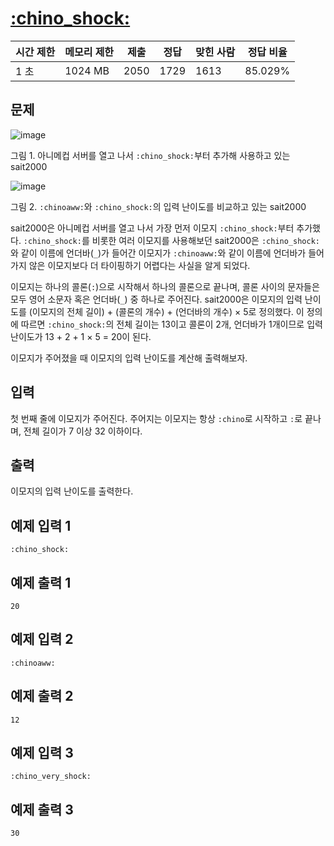 # [:chino_shock:](https://www.acmicpc.net/problem/27310)

| 시간 제한 | 메모리 제한 | 제출 | 정답 | 맞힌 사람 | 정답 비율 |
| --- | --- | --- | --- | --- | --- |
| 1 초 | 1024 MB | 2050 | 1729 | 1613 | 85.029% |

## 문제

![image](https://upload.acmicpc.net/452dc985-d922-4b4c-aac8-6c4e743e9731/-/preview/)

그림 1. 아니메컵 서버를 열고 나서 `:chino_shock:`부터 추가해 사용하고 있는 sait2000

![image](https://upload.acmicpc.net/f342887f-7d07-45b1-b7be-4ba5d8e4859c/-/preview/)

그림 2. `:chinoaww:`와 `:chino_shock:`의 입력 난이도를 비교하고 있는 sait2000

sait2000은 아니메컵 서버를 열고 나서 가장 먼저 이모지 `:chino_shock:`부터 추가했다. `:chino_shock:`를 비롯한 여러 이모지를 사용해보던 sait2000은 `:chino_shock:`와 같이 이름에 언더바(`_`)가 들어간 이모지가 `:chinoaww:`와 같이 이름에 언더바가 들어가지 않은 이모지보다 더 타이핑하기 어렵다는 사실을 알게 되었다.

이모지는 하나의 콜론(`:`)으로 시작해서 하나의 콜론으로 끝나며, 콜론 사이의 문자들은 모두 영어 소문자 혹은 언더바(`_`) 중 하나로 주어진다. sait2000은 이모지의 입력 난이도를 (이모지의 전체 길이) + (콜론의 개수) + (언더바의 개수) × 5로 정의했다. 이 정의에 따르면 `:chino_shock:`의 전체 길이는 13이고 콜론이 2개, 언더바가 1개이므로 입력 난이도가 13 + 2 + 1 × 5 = 20이 된다.

이모지가 주어졌을 때 이모지의 입력 난이도를 계산해 출력해보자.

## 입력

첫 번째 줄에 이모지가 주어진다. 주어지는 이모지는 항상 `:chino`로 시작하고 `:`로 끝나며, 전체 길이가 7 이상 32 이하이다.

## 출력

이모지의 입력 난이도를 출력한다.

## 예제 입력 1

```
:chino_shock:

```

## 예제 출력 1

```
20

```

## 예제 입력 2

```
:chinoaww:

```

## 예제 출력 2

```
12

```

## 예제 입력 3

```
:chino_very_shock:

```

## 예제 출력 3

```
30
```
